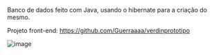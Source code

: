 Banco de dados feito com Java, usando o hibernate para a criação do mesmo.

Projeto front-end: https://github.com/Guerraaaa/verdinprototipo

![image](https://github.com/user-attachments/assets/ea4e51da-9980-493c-b9d4-6b1af09c8a1c)
